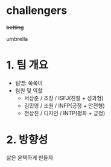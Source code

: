 # challengers
~~betting~~ 

umbrella

# 1. 팀 개요
- 팀명: 쑥쑥이
- 팀원 및 역할
  - 서상준 / 조장 / ISFJ(친절 + 성과형)
  - 김민영 / 조원 / INFP(긍정 + 안전형)
  - 천상진 / 디자인 / INTP(평화 + 긍정) 

# 2. 방향성
삶은 윤택하게 만들자
